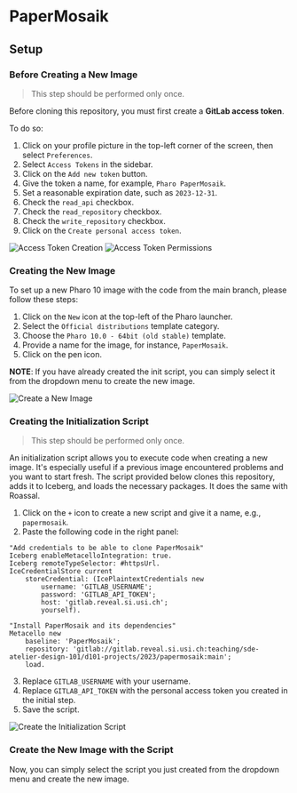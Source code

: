 # PaperMosaik

## Setup

### Before Creating a New Image

> This step should be performed only once.

Before cloning this repository, you must first create a **GitLab access token**.

To do so:

1. Click on your profile picture in the top-left corner of the screen, then select `Preferences`.
2. Select `Access Tokens` in the sidebar.
3. Click on the `Add new token` button.
4. Give the token a name, for example, `Pharo PaperMosaik`.
5. Set a reasonable expiration date, such as `2023-12-31`.
6. Check the `read_api` checkbox.
7. Check the `read_repository` checkbox.
8. Check the `write_repository` checkbox.
9. Click on the `Create personal access token`.

![Access Token Creation](https://i.imgur.com/kZxck13.png)
![Access Token Permissions](https://i.imgur.com/xTQBH9F.png)

### Creating the New Image

To set up a new Pharo 10 image with the code from the main branch, please follow these steps:

1. Click on the `New` icon at the top-left of the Pharo launcher.
2. Select the `Official distributions` template category.
3. Choose the `Pharo 10.0 - 64bit (old stable)` template.
4. Provide a name for the image, for instance, `PaperMosaik`.
5. Click on the pen icon.

**NOTE**: If you have already created the init script, you can simply select it from the dropdown menu to create the new image.

![Create a New Image](https://i.imgur.com/DerRWeZ.png)

### Creating the Initialization Script

> This step should be performed only once.

An initialization script allows you to execute code when creating a new image. It's especially useful if a previous image encountered problems and you want to start fresh. The script provided below clones this repository, adds it to Iceberg, and loads the necessary packages. It does the same with Roassal.

1. Click on the `+` icon to create a new script and give it a name, e.g., `papermosaik`.
2. Paste the following code in the right panel:

```st
"Add credentials to be able to clone PaperMosaik"
Iceberg enableMetacelloIntegration: true.
Iceberg remoteTypeSelector: #httpsUrl.
IceCredentialStore current
    storeCredential: (IcePlaintextCredentials new
        username: 'GITLAB_USERNAME';
        password: 'GITLAB_API_TOKEN';
        host: 'gitlab.reveal.si.usi.ch';
        yourself).

"Install PaperMosaik and its dependencies"
Metacello new
    baseline: 'PaperMosaik';
    repository: 'gitlab://gitlab.reveal.si.usi.ch:teaching/sde-atelier-design-101/d101-projects/2023/papermosaik:main';
    load.
```

3. Replace `GITLAB_USERNAME` with your username.
4. Replace `GITLAB_API_TOKEN` with the personal access token you created in the initial step.
5. Save the script.

![Create the Initialization Script](https://i.imgur.com/ksjv7Il.png)

### Create the New Image with the Script

Now, you can simply select the script you just created from the dropdown menu and create the new image.
